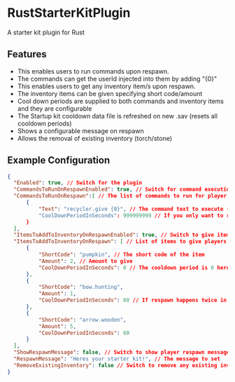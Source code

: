 # RustStarterKitPlugin
A starter kit plugin for Rust

## Features
- This enables users to run commands upon respawn.
- The commands can get the userId injected into them by adding "{0}"
- This enables users to get any inventory item/s upon respawn.
- The inventory items can be given specifying short code/amount
- Cool down periods are supplied to both commands and inventory items and they are configurable
- The Startup kit cooldown data file is refreshed on new .sav (resets all cooldown periods)
- Shows a configurable message on respawn
- Allows the removal of existing inventory (torch/stone)
## Example Configuration
```json
{
  "Enabled": true, // Switch for the plugin
  "CommandsToRunOnRespawnEnabled": true, // Switch for command execution on respawn
  "CommandsToRunOnRespawn":[ // The list of commands to run for player on respawn
      {
          "Text": "recycler.give {0}", // The command text to execute (here is injecting userId with {0}
          "CoolDownPeriodInSeconds": 999999999 // If you only want to run this once per wipe then you can set to this
      }
  ],
  "ItemsToAddToInventoryOnRespawnEnabled": true, // Switch to give items specified below
  "ItemsToAddToInventoryOnRespawn": [ // List of items to give players
      {
          "ShortCode": "pumpkin", // The short code of the item
          "Amount": 2, // Amount to give
          "CoolDownPeriodInSeconds": 0 // The cooldown period is 0 here which means always given each respawn
      },
      {
          "ShortCode": "bow.hunting",
          "Amount": 1,
          "CoolDownPeriodInSeconds": 60 // If respawn happens twice in 60 seconds then a bow will not be included on respawn
      },
      {
          "ShortCode": "arrow.wooden",
          "Amount": 5,
          "CoolDownPeriodInSeconds": 60
      }
  ],
  "ShowRespawnMessage": false, // Switch to show player respawn message
  "RespawnMessage": "Heres your starter kit!", // The message to set
  "RemoveExistingInventory": false // Switch to remove any existing inventory
}
```
